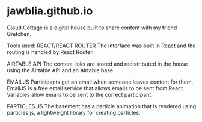 # jawblia.github.io

Cloud Cottage is a digital house built to share content with my friend Gretchen.

Tools used: 
REACT/REACT ROUTER
The interface was built in React and the routing is handled by React Router.

AIRTABLE API
The content links are stored and redistributed in the house using the Airtable API and an Airtable base. 

EMAILJS
Participants get an email when someone leaves content for them. EmailJS is a free email service that allows emails to be sent from React. Variables allow emails to be sent to the correct participant. 

PARTICLES.JS
The basement has a particle animation that is rendered using particles.js, a lightweight library for creating particles.




